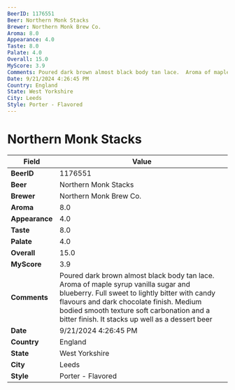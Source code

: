 ```yaml
---
BeerID: 1176551
Beer: Northern Monk Stacks
Brewer: Northern Monk Brew Co.
Aroma: 8.0
Appearance: 4.0
Taste: 8.0
Palate: 4.0
Overall: 15.0
MyScore: 3.9
Comments: Poured dark brown almost black body tan lace.  Aroma of maple syrup vanilla sugar and blueberry.  Full sweet to lightly bitter with candy flavours and dark chocolate finish. Medium bodied smooth texture soft carbonation and a bitter finish.  It stacks up well as a dessert beer
Date: 9/21/2024 4:26:45 PM
Country: England
State: West Yorkshire
City: Leeds
Style: Porter - Flavored
---
```


# Northern Monk Stacks

| Field         | Value |
|---------------|-------|
| **BeerID** | 1176551 |
| **Beer** | Northern Monk Stacks |
| **Brewer** | Northern Monk Brew Co. |
| **Aroma** | 8.0 |
| **Appearance** | 4.0 |
| **Taste** | 8.0 |
| **Palate** | 4.0 |
| **Overall** | 15.0 |
| **MyScore** | 3.9 |
| **Comments** | Poured dark brown almost black body tan lace.  Aroma of maple syrup vanilla sugar and blueberry.  Full sweet to lightly bitter with candy flavours and dark chocolate finish. Medium bodied smooth texture soft carbonation and a bitter finish.  It stacks up well as a dessert beer |
| **Date** | 9/21/2024 4:26:45 PM |
| **Country** | England |
| **State** | West Yorkshire |
| **City** | Leeds |
| **Style** | Porter - Flavored |
